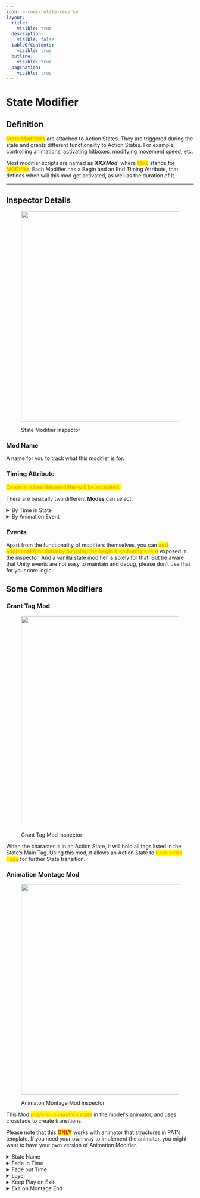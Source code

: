 ```yaml
---
icon: arrows-rotate-reverse
layout:
  title:
    visible: true
  description:
    visible: false
  tableOfContents:
    visible: true
  outline:
    visible: true
  pagination:
    visible: true
---
```


# State Modifier

## Definition

<mark style="color:orange;">**State Modifiers**</mark> are attached to Action States. They are triggered during the state and grants different functionality to Action States. For example, controlling animations, activating hitboxes, modifying movement speed, etc.&#x20;

Most modifier scripts are named as _**XXXMod**_, where <mark style="color:orange;">**Mod**</mark> stands for <mark style="color:orange;">**MODifier**</mark>. Each Modifier has a Begin and an End Timing Attribute, that defines when will this mod get activated, as well as the duration of it.

***

## Inspector Details

<figure><img src="https://lh7-rt.googleusercontent.com/docsz/AD_4nXfJHgu82STMVeajloMlYkejVXe7lKRJ7aoo5KXf1YRVYpuCvVazGJH3OTYHSdUV6TRtVnZwd59ig-clyJNm-aldzQ2kxuFa--xHXBb2SaA-JCIqfT3J9tRgL1Ua8dT87dJrHLGfUqNARC-oVloIHAOEWbIV?key=wjgYipemgHjXa5pb_ZH-6A" alt="" width="563"><figcaption><p>State Modifier inspector</p></figcaption></figure>

### Mod Name

A name for you to track what this modifier is for.

### Timing Attribute

<mark style="color:orange;">**Controls when this modifier will be activated.**</mark>&#x20;

There are basically two different **Modes** can select:

<details>

<summary>By Time in State</summary>

An Action State will <mark style="color:orange;">**count the time**</mark> after it is entered.&#x20;

Modifiers in this mode will be **triggered on Begin Time**, and **stop functioning after End Time**.

* _Begin Time of -1 means the modifier will be triggered as soon as the State is entered._&#x20;
* _End Time of -1 means the modifier will not be turned off until the State is exited._

</details>

<details>

<summary>By Animation Event</summary>

You may add Trigger Animation Events to any animation clip through Unity. You must input an index to it in the inspector.&#x20;

Modifiers in this mode will **be triggered when the animation attached to the current state has passed Begin Index**, and will **end on End Index**.&#x20;

_<mark style="color:yellow;">Please align indexes in increasing order for proper functioning. Note that Action States must have an animation for modifiers using this mode.</mark>_

* _Begin Index of -1 means the modifier will be triggered as soon as the State is entered._&#x20;

<!---->

* _End Index of -1 means the modifier will not be turned off until the State is exited._

</details>

### Events

Apart from the functionality of modifiers themselves, you can <mark style="color:orange;">**add additional functionality by using the begin & end unity event**</mark> exposed in the inspector. And a vanilla state modifier is solely for that. But be aware that Unity events are not easy to maintain and debug, please don’t use that for your core logic.

## Some Common Modifiers

### Grant Tag Mod

<figure><img src="https://lh7-rt.googleusercontent.com/docsz/AD_4nXc3Ye_P4ij_0BBCm18YbYsIqGRLKaW8lDMNgw582DmXSGT2G9-og16aaiRFEMWUKL4CbOmDeRKDPLuCfAr3n9T8ec2AlJ7OT2wqbawXccdxHX2fNJA6FMt8hwm5mmYz8hdOXBudldeScrEI7v0uu1MxV7hk?key=wjgYipemgHjXa5pb_ZH-6A" alt="" width="563"><figcaption><p>Grant Tag Mod inspector</p></figcaption></figure>

When the character is in an Action State, it will hold all tags listed in the State’s Main Tag. Using this mod, it allows an Action State to <mark style="color:orange;">**have extra Tags**</mark> for further State transition.

### Animation Montage Mod

<figure><img src="https://lh7-rt.googleusercontent.com/docsz/AD_4nXf04Rz2AkmRVPAgAOCm-s8h_pkd_1OabR7E8g-u9cEa1x2nIBwML5lyDbsqgf-57_guw-ogW9DYWZ9pT2DCgtTksmL_oaYeDy1Fn_ySJze1FbYGjDIusPNlS3SJss8FjilCZadL2OGajIXFcst14EsM-v22?key=wjgYipemgHjXa5pb_ZH-6A" alt="" width="563"><figcaption><p>Animaton Montage Mod inspector</p></figcaption></figure>

This Mod <mark style="color:orange;">**plays an animation state**</mark> in the model's animator, and uses crossfade to create transitions.&#x20;

Please note that this <mark style="color:red;">**ONLY**</mark> works with animator that structures in PAT’s template. If you need your own way to implement the animator, you might want to have your own version of Animation Modifier.

<details>

<summary>State Name</summary>

Name of the State that contains the desired Animation state inside the Animator.

</details>

<details>

<summary>Fade in Time</summary>

The duration of crossfade when the animation start.

</details>

<details>

<summary>Fade out Time</summary>

Fade out duration, and the target is a state called “Empty” in the same layer. This is helpful because the new state might be playing animation in  a different layer.

</details>

<details>

<summary>Layer</summary>

The layer index of the animation state in the animator (an increasing integer starts from 0).

</details>

<details>

<summary>Keep Play on Exit</summary>

The animator will not try to fade to “Empty” automatically when state end.

</details>

<details>

<summary>Exit on Montage End</summary>

Action State will auto exit if the Unity Animation Play Time reaches 1, helpful for many actions like _attack_, _roll_.

</details>





